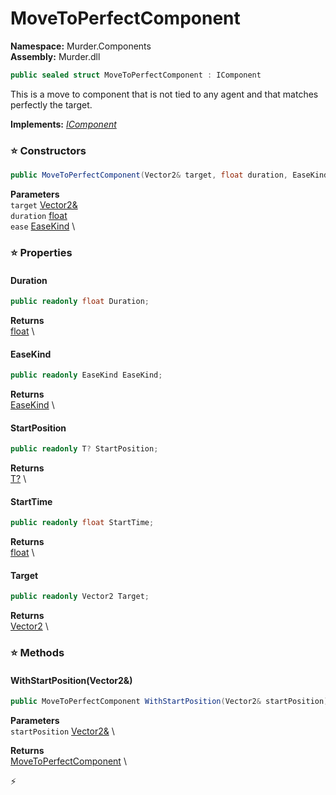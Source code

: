 # MoveToPerfectComponent

**Namespace:** Murder.Components \
**Assembly:** Murder.dll

```csharp
public sealed struct MoveToPerfectComponent : IComponent
```

This is a move to component that is not tied to any agent and
            that matches perfectly the target.

**Implements:** _[IComponent](../../Bang/Components/IComponent.html)_

### ⭐ Constructors
```csharp
public MoveToPerfectComponent(Vector2& target, float duration, EaseKind ease)
```

**Parameters** \
`target` [Vector2&](../../Murder/Core/Geometry/Vector2.html) \
`duration` [float](https://learn.microsoft.com/en-us/dotnet/api/System.Single?view=net-7.0) \
`ease` [EaseKind](../../Murder/Utilities/EaseKind.html) \

### ⭐ Properties
#### Duration
```csharp
public readonly float Duration;
```

**Returns** \
[float](https://learn.microsoft.com/en-us/dotnet/api/System.Single?view=net-7.0) \
#### EaseKind
```csharp
public readonly EaseKind EaseKind;
```

**Returns** \
[EaseKind](../../Murder/Utilities/EaseKind.html) \
#### StartPosition
```csharp
public readonly T? StartPosition;
```

**Returns** \
[T?](https://learn.microsoft.com/en-us/dotnet/api/System.Nullable-1?view=net-7.0) \
#### StartTime
```csharp
public readonly float StartTime;
```

**Returns** \
[float](https://learn.microsoft.com/en-us/dotnet/api/System.Single?view=net-7.0) \
#### Target
```csharp
public readonly Vector2 Target;
```

**Returns** \
[Vector2](../../Murder/Core/Geometry/Vector2.html) \
### ⭐ Methods
#### WithStartPosition(Vector2&)
```csharp
public MoveToPerfectComponent WithStartPosition(Vector2& startPosition)
```

**Parameters** \
`startPosition` [Vector2&](../../Murder/Core/Geometry/Vector2.html) \

**Returns** \
[MoveToPerfectComponent](../../Murder/Components/MoveToPerfectComponent.html) \



⚡